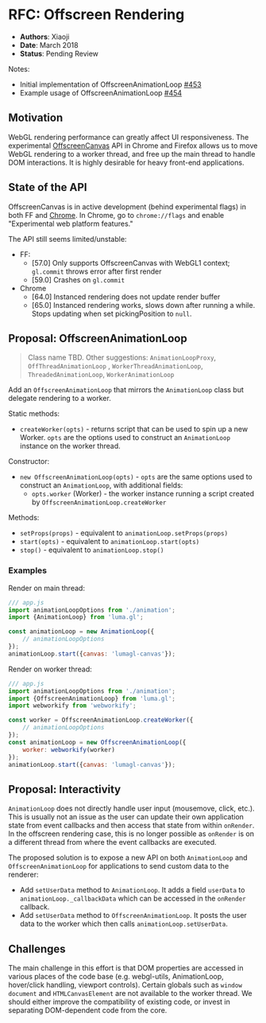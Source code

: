 # RFC: Offscreen Rendering

* **Authors**: Xiaoji
* **Date**: March 2018
* **Status**: Pending Review

Notes:

* Initial implementation of OffscreenAnimationLoop [#453](https://github.com/uber/luma.gl/pull/453)
* Example usage of OffscreenAnimationLoop [#454](https://github.com/uber/luma.gl/pull/454)


## Motivation

WebGL rendering performance can greatly affect UI responsiveness. The experimental [OffscreenCanvas](https://developer.mozilla.org/en-US/docs/Web/API/OffscreenCanvas) API in Chrome and Firefox allows us to move WebGL rendering to a worker thread, and free up the main thread to handle DOM interactions. It is highly desirable for heavy front-end applications.


## State of the API

OffscreenCanvas is in active development (behind experimental flags) in both FF and [Chrome](https://www.chromestatus.com/feature/5424182347169792). In Chrome, go to `chrome://flags` and enable "Experimental web platform features."

The API still seems limited/unstable:

* FF:
  + [57.0] Only supports OffscreenCanvas with WebGL1 context; `gl.commit` throws error after first render
  + [59.0] Crashes on `gl.commit`
* Chrome
  + [64.0] Instanced rendering does not update render buffer
  + [65.0] Instanced rendering works, slows down after running a while. Stops updating when set pickingPosition to `null`.


## Proposal: OffscreenAnimationLoop

> Class name TBD. Other suggestions: `AnimationLoopProxy`, `OffThreadAnimationLoop` , `WorkerThreadAnimationLoop`, `ThreadedAnimationLoop`, `WorkerAnimationLoop`

Add an `OffscreenAnimationLoop` that mirrors the `AnimationLoop` class but delegate rendering to a worker.

Static methods:

* `createWorker(opts)` - returns script that can be used to spin up a new Worker. `opts` are the options used to construct an `AnimationLoop` instance on the worker thread.

Constructor:

* `new OffscreenAnimationLoop(opts)` - `opts` are the same options used to construct an `AnimationLoop`, with additional fields:
  + `opts.worker` (Worker) - the worker instance running a script created by `OffscreenAnimationLoop.createWorker`

Methods:

* `setProps(props)` - equivalent to `animationLoop.setProps(props)`
* `start(opts)` - equivalent to `animationLoop.start(opts)`
* `stop()` - equivalent to `animationLoop.stop()`


### Examples

Render on main thread:

```js
/// app.js
import animationLoopOptions from './animation';
import {AnimationLoop} from 'luma.gl';

const animationLoop = new AnimationLoop({
    // animationLoopOptions
});
animationLoop.start({canvas: 'lumagl-canvas'});
```

Render on worker thread:

```js
/// app.js
import animationLoopOptions from './animation';
import {OffscreenAnimationLoop} from 'luma.gl';
import webworkify from 'webworkify';

const worker = OffscreenAnimationLoop.createWorker({
    // animationLoopOptions
});
const animationLoop = new OffscreenAnimationLoop({
    worker: webworkify(worker)
});
animationLoop.start({canvas: 'lumagl-canvas'});
```


## Proposal: Interactivity

`AnimationLoop` does not directly handle user input (mousemove, click, etc.). This is usually not an issue as the user can update their own application state from event callbacks and then access that state from within `onRender`. In the offscreen rendering case, this is no longer possible as `onRender` is on a different thread from where the event callbacks are executed.

The proposed solution is to expose a new API on both `AnimationLoop` and `OffscreenAnimationLoop` for applications to send custom data to the renderer:

* Add `setUserData` method to `AnimationLoop`. It adds a field `userData` to `animationLoop._callbackData` which can be accessed in the `onRender` callback.
* Add `setUserData` method to `OffscreenAnimationLoop`. It posts the user data to the worker which then calls `animationLoop.setUserData`.


## Challenges

The main challenge in this effort is that DOM properties are accessed in various places of the code base (e.g. webgl-utils, AnimationLoop, hover/click handling, viewport controls). Certain globals such as `window` `document` and `HTMLCanvasElement` are not available to the worker thread. We should either improve the compatibility of existing code, or invest in separating DOM-dependent code from the core.

